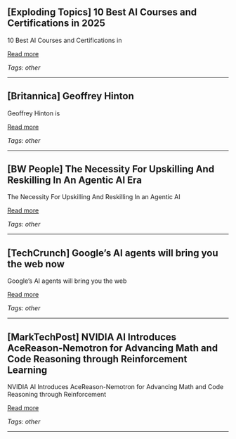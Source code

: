 ## [Exploding Topics] 10 Best AI Courses and Certifications in 2025

10 Best AI Courses and Certifications in

[Read more](https://explodingtopics.com/blog/best-ai-courses)

_Tags: other_

---
## [Britannica] Geoffrey Hinton

Geoffrey Hinton is

[Read more](https://www.britannica.com/biography/Geoffrey-Hinton)

_Tags: other_

---
## [BW People] The Necessity For Upskilling And Reskilling In An Agentic AI Era

The Necessity For Upskilling And Reskilling In an Agentic AI

[Read more](https://www.bwpeople.in/article/the-necessity-for-upskilling-and-reskilling-in-an-agentic-ai-era-557843)

_Tags: other_

---
## [TechCrunch] Google’s AI agents will bring you the web now

Google’s AI agents will bring you the web

[Read more](https://techcrunch.com/2025/05/21/googles-ai-agents-will-bring-you-the-web-now/)

_Tags: other_

---
## [MarkTechPost] NVIDIA AI Introduces AceReason-Nemotron for Advancing Math and Code Reasoning through Reinforcement Learning

NVIDIA AI Introduces AceReason-Nemotron for Advancing Math and Code Reasoning through Reinforcement

[Read more](https://www.marktechpost.com/2025/05/25/nvidia-ai-introduces-acereason-nemotron-for-advancing-math-and-code-reasoning-through-reinforcement-learning/)

_Tags: other_

---
